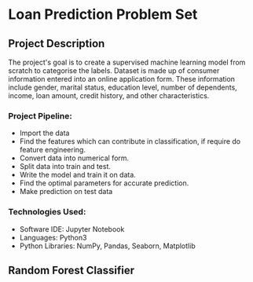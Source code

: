 # Loan Prediction Problem Set

## Project Description
The project's goal is to create a supervised machine learning model from scratch to categorise the labels. 
Dataset is made up of consumer information entered into an online application form. These information include gender, marital status, education level, number of dependents, income, loan amount, credit history, and other characteristics.

### Project Pipeline: 
* Import the data
* Find the features which can contribute in classification, if require do feature engineering.
* Convert data into numerical form.
* Split data into train and test.
* Write the model and train it on data.
* Find the optimal parameters for accurate prediction.
* Make prediction on test data

### Technologies Used:
* Software IDE: Jupyter Notebook
* Languages: Python3
* Python Libraries: NumPy, Pandas, Seaborn, Matplotlib

## Random Forest Classifier
